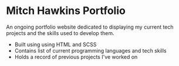 # Mitch Hawkins Portfolio

An ongoing portfolio website dedicated to displaying my current tech projects and the skills used to develop them.

- Built using using HTML and SCSS
- Contains list of current programming languages and tech skills
- Holds a record of previous projects I've worked on
